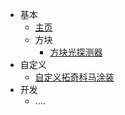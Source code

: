 * 基本
  * [主页](index.md)
  * 方块
    * [方块光探测器](./basic/block/blocklight_detector.md)
* 自定义
  * [自定义拓奇科马涂装](./custom/custom_torchikoma_painting.md)
* 开发
  * ....